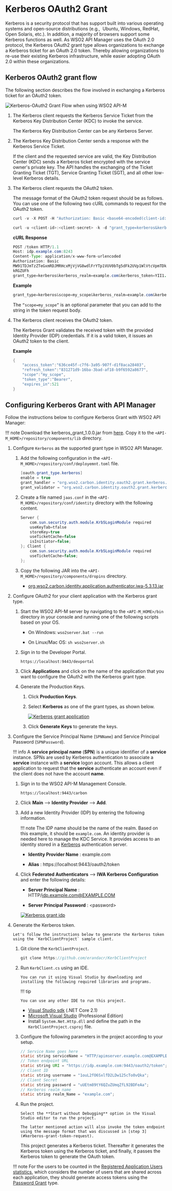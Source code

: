 # Kerberos OAuth2 Grant

Kerberos is a security protocol that has support built into various operating systems and open-source distributions (e.g.,  Ubuntu, Windows, RedHat, Open Solaris, etc.). In addition, a majority of browsers support some Kerberos functions as well. As WSO2 API Manager uses the OAuth 2.0 protocol, the Kerberos OAuth2 grant type allows organizations to exchange a Kerberos ticket for an OAuth 2.0 token. Thereby allowing organizations to re-use their existing Kerberos infrastructure, while easier adopting OAuth 2.0 within these organizations.

## Kerberos OAuth2 grant flow

The following section describes the flow involved in exchanging a Kerberos ticket for an OAuth2 token.

![Kerberos-OAuth2 Grant Flow when using WSO2 API-M]({{base_path}}/assets/img/learn/kerberos-grant-flow.png)

1.  The Kerberos client requests the Kerberos Service Ticket from the Kerberos Key Distribution Center (KDC) to invoke the service.

     The Kerberos Key Distribution Center can be any Kerberos Server.

2.  The Kerberos Key Distribution Center sends a response with the Kerberos Service Ticket.
    
     If the client and the requested service are valid, the Key Distribution Center (KDC) sends a Kerberos ticket encrypted with the service owner's private key. The API handles the exchanging of the Ticket Granting Ticket (TGT), Service Granting Ticket (SGT), and all other low-level Kerberos details.

3.  <p id="kerberos-grant-token-request">
    The Kerberos client requests the OAuth2 token.
    
     The message format of the OAuth2 token request should be as follows. You can use one of the following two cURL commands to request for the OAuth2 token.
    </p>
    
    ``` java tab="cURL Request Format 1"
    curl -v -X POST -H "Authorization: Basic <base64-encoded(client-id:client-secret)>" -k -d "grant_type=kerberos&kerberos_realm=<kerberos-realm>&kerberos_token=<kerberos-token>&scope=<scope>" -H "Content-Type:application/x-www-form-urlencoded" https://localhost:8243/token
    ```  

    ``` java tab="cURL Request Format 2"
    curl -u <client-id>:<client-secret> -k -d "grant_type=kerberos&kerberos_realm=<kerberos-realm>&kerberos_token=<kerberos-token>&scope=<scope>" -H "Content-Type:application/x-www-form-urlencoded" https://localhost:8243/token
    ```  

    **cURL Response**

    ``` java
    POST /token HTTP/1.1
    Host: idp.example.com:8243
    Content-Type: application/x-www-form-urlencoded
    Authorization: Basic
    MW91TDJmTzZTeGxmRDJMRHcxMjVjVG8wdlFrYTp1VUV0bTg5dFk2UVp1WlVtcVpmTDkyQ
    kRGZUFh
    grant_type=kerberos&kerberos_realm=example.com&kerberos_token=YII1...
    ```

    **Example**

    ``` java
    grant_type=kerberos&scope=my_scope&kerberos_realm=example.com&kerberos_token=YII1...
    ```

    The `“scope=my_scope”` is an optional parameter that you can add to the string in the token request body.

4.  The Kerberos client receives the OAuth2 token.
    
     The Kerberos Grant validates the received token with the provided Identity Provider (IDP) credentials. If it is a valid token, it issues an OAuth2 token to the client.

    **Example**

    ``` java
    {  
        "access_token":"636ce45f-c7f6-3a95-907f-d1f8aca28403",
        "refresh_token":"831271d9-16ba-3bad-af18-b9f6592a8677",
        "scope":"my_scope",
        "token_type":"Bearer",
        "expires_in":521
    }
    ```

## Configuring Kerberos Grant with API Manager

Follow the instructions below to configure Kerberos Grant with WSO2 API Manager:

!!! note
    Download the kerberos_grant_1.0.0.jar from [here]({{base_path}}/assets/attachments/learn/kerberos-grant-1.0.0.jar). Copy it to the `<API-M_HOME>/repository/components/lib` directory.


1.  Configure `Kerberos` as the supported grant type in WSO2 API Manager. 

    1. Add the following configuration in the `<API-M_HOME>/repository/conf/deployemnt.toml` file.

        ``` java
        [oauth.grant_type.kerberos]
        enable = true
        grant_handler = "org.wso2.carbon.identity.oauth2.grant.kerberos.ExtendedKerberosGrant"
        grant_validator = "org.wso2.carbon.identity.oauth2.grant.kerberos.KerberosGrantValidator"
        ```

    2.  Create a file named `jaas.conf` in the `<API-M_HOME>/repository/conf/identity` directory with the following content.

        ``` java
        Server {
            com.sun.security.auth.module.Krb5LoginModule required
            useKeyTab=tfalse
            storeKey=true
            useTicketCache=false
            isInitiator=false;
        }; Client {
            com.sun.security.auth.module.Krb5LoginModule required
            useTicketCache=false;
        };
        ```

    3.  Copy the following JAR into the `<API-M_HOME>/repository/components/dropins` directory.

        - [org.wso2.carbon.identity.application.authenticator.iwa-5.3.13.jar]({{base_path}}/assets/attachments/learn/org.wso2.carbon.identity.application.authenticator.iwa-5.3.13.jar)                       
   
2.  Configure OAuth2 for your client application with the Kerberos grant type.

    1.  Start the WSO2 API-M server by navigating to the `<API-M_HOME>/bin` directory in your console and running one of the following scripts based on your OS.

        -   On Windows: `wso2server.bat --run`

        -   On Linux/Mac OS: `sh wso2server.sh`

    2.  Sign in to the Developer Portal. 
    
         `https://localhost:9443/devportal`

    3.  Click **Applications** and click on the name of the application that you want to configure the OAuth2 with the Kerberos grant type.

    4.  Generate the Production Keys.

        1.  Click **Production Keys**.

        2.  Select **Kerberos** as one of the grant types, as shown below.

            [![Kerberos grant application]({{base_path}}/assets/img/learn/kerberos-grant-application.png)]({{base_path}}/assets/img/learn/kerberos-grant-application.png)

        3.  Click **Generate Keys** to generate the keys.

3.  Configure the Service Principal Name (`SPNName`) and Service Principal Password (`SPNPassword`).

    !!! info
        A **service principal name** (**SPN**) is a unique identifier of a **service** instance. SPNs are used by Kerberos authentication to associate a **service** instance with a **service** logon account. This allows a client application to request that the **service** authenticate an account even if the client does not have the account **name**.


    1.  Sign in to the WSO2 API-M Management Console.

         `https://localhost:9443/carbon            `

    2.  Click **Main** --> **Identity Provider** --> **Add**.

    3.  Add a new Identity Provider (IDP) by entering the following information.

        !!! note
            The IDP name should be the name of the realm. Based on this example, it should be `example.com`. An identity provider is needed here to manage the KDC Service. It provides access to an identity stored in a [Kerberos](http://web.mit.edu/kerberos/) authentication server.


        -   **Identity Provider Name** : example.com

        -   **Alias** : https://localhost:9443/oauth2/token

    4. Click **Federated Authenticators** --> **IWA Kerberos Configuration** and enter the following details:

        -   **Server Principal Name** : HTTP/idp.example.com@EXAMPLE.COM

        -   **Server Principal Password** : &lt;password&gt;

        [![Kerberos grant idp]({{base_path}}/assets/img/learn/kerberos-grant-idp.png)]({{base_path}}/assets/img/learn/kerberos-grant-idp.png)

4.  Generate the Kerberos token.

        Let's follow the instructions below to generate the Kerberos token using the `KerbClientProject` sample client.

    1.  Git clone the `KerbClientProject`.

        ``` java
        git clone https://github.com/erandacr/KerbClientProject
        ```

    2.  Run `KerbClient.cs` using an IDE.  

            You can run it using Visual Studio by downloading and installing the following required libraries and programs.

        !!! tip
        
            You can use any other IDE to run this project.

        -   [Visual Studio
            sdk](https://www.microsoft.com/net/download/visual-studio-sdks)
            (.NET Core 2.1)
        -   [Microsoft Visual
            Studio](https://visualstudio.microsoft.com/downloads/)
            (Professional Edition)
        -   Install `System.Net.Http.dll`
            and define the path in the `KerbClientProject.csproj` file.
    

    3.  Configure the following parameters in the project according to
        your setup.

        ``` java
        // Service Name goes here
        static string serviceName = "HTTP/apimserver.example.com@EXAMPLE.COM";
        // Token endpoint URL
        static string URI = "https://idp.example.com:9443/oauth2/token";
        // Client ID
        static string username = "1ouL2fO6SxlfD2LDw125cTo0vQka";
        // Client Secret
        static string password = "uUEtm89tY6QZuZUmqZfL92BDFeAa";
        // Kerberos realm name
        static string realm_Name = "example.com";
        ```

    4.  Run the project.
            
            Select the **Start without Debugging** option in the Visual Studio editor to run the project.

            The latter mentioned action will also invoke the token endpoint using the message format that was discussed in [step 3](#kerberos-grant-token-request).

        This project generates a Kerberos ticket. Thereafter it generates the Kerberos token using the Kerberos ticket, and finally, it passes the Kerberos token to generate the OAuth token.

    !!! note
        For the users to be counted in the [Registered Application Users statistics]({{base_path}}/learn/analytics/analyzing-apim-statistics-with-batch-analytics/viewing-api-statistics/#registered-application-users), which considers the number of users that are shared across each application, they should generate access tokens using the [Password Grant]({{base_path}}/learn/api-security/oauth2/grant-types/password-grant) type.

